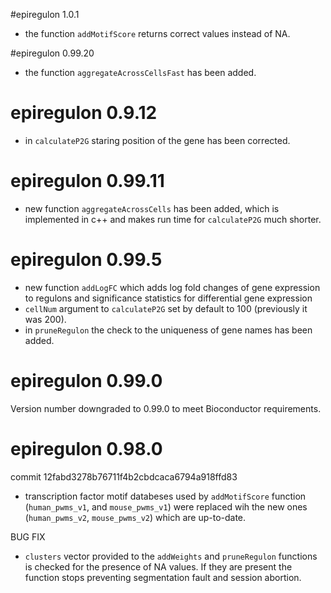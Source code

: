 #epiregulon 1.0.1
* the function `addMotifScore` returns correct values instead of NA.

#epiregulon 0.99.20
* the function `aggregateAcrossCellsFast` has been added.

# epiregulon 0.9.12
* in `calculateP2G` staring position of the gene has been corrected.

# epiregulon 0.99.11
* new function `aggregateAcrossCells` has been added, which is implemented in c++ and makes 
run time for `calculateP2G` much shorter. 

# epiregulon 0.99.5

* new function `addLogFC` which adds log fold changes of gene expression to regulons and significance statistics for differential gene expression
* `cellNum` argument to `calculateP2G` set by default to 100 (previously it was 200).
* in `pruneRegulon` the check to the uniqueness of gene names has been added.

# epiregulon 0.99.0
Version number downgraded to 0.99.0 to meet Bioconductor requirements.

# epiregulon 0.98.0

commit 12fabd3278b76711f4b2cbdcaca6794a918ffd83

* transcription factor motif databeses used by `addMotifScore` function (`human_pwms_v1`, and `mouse_pwms_v1`) were replaced wih the new ones (`human_pwms_v2`, `mouse_pwms_v2`) which are up-to-date.

BUG FIX

* `clusters` vector provided to the `addWeights` and `pruneRegulon` functions is checked for the presence of NA values. If they are present the function stops preventing segmentation fault and session abortion.

